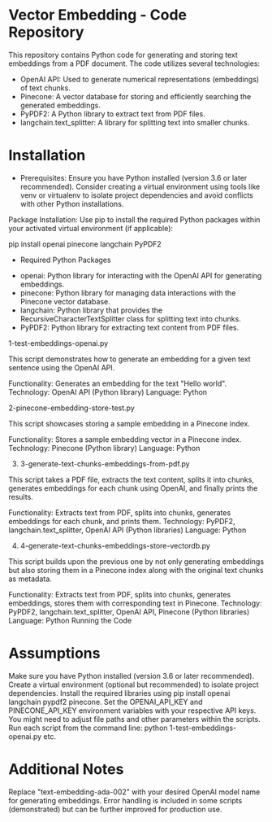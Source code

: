 # Vector Embedding - Code Repository

This repository contains Python code for generating and storing text embeddings from a PDF document. The code utilizes several technologies:

- OpenAI API: Used to generate numerical representations (embeddings) of text chunks.
- Pinecone: A vector database for storing and efficiently searching the generated embeddings.
- PyPDF2: A Python library to extract text from PDF files.
- langchain.text_splitter: A library for splitting text into smaller chunks.

# Installation

- Prerequisites: Ensure you have Python installed (version 3.6 or later recommended). Consider creating a virtual environment using tools like venv or virtualenv to isolate project dependencies and avoid conflicts with other Python installations.

Package Installation: Use pip to install the required Python packages within your activated virtual environment (if applicable):

pip install openai pinecone langchain PyPDF2

- Required Python Packages

* openai: Python library for interacting with the OpenAI API for generating embeddings.
* pinecone: Python library for managing data interactions with the Pinecone vector database.
* langchain: Python library that provides the RecursiveCharacterTextSplitter class for splitting text into chunks.
* PyPDF2: Python library for extracting text content from PDF files.

1-test-embeddings-openai.py

This script demonstrates how to generate an embedding for a given text sentence using the OpenAI API.

Functionality: Generates an embedding for the text "Hello world".
Technology: OpenAI API (Python library)
Language: Python

2-pinecone-embedding-store-test.py
  
This script showcases storing a sample embedding in a Pinecone index.

Functionality: Stores a sample embedding vector in a Pinecone index.
Technology: Pinecone (Python library)
Language: Python

3. 3-generate-text-chunks-embeddings-from-pdf.py

This script takes a PDF file, extracts the text content, splits it into chunks, generates embeddings for each chunk using OpenAI, and finally prints the results.

Functionality: Extracts text from PDF, splits into chunks, generates embeddings for each chunk, and prints them.
Technology: PyPDF2, langchain.text_splitter, OpenAI API (Python libraries)
Language: Python

4. 4-generate-text-chunks-embeddings-store-vectordb.py

This script builds upon the previous one by not only generating embeddings but also storing them in a Pinecone index along with the original text chunks as metadata.

Functionality: Extracts text from PDF, splits into chunks, generates embeddings, stores them with corresponding text in Pinecone.
Technology: PyPDF2, langchain.text_splitter, OpenAI API, Pinecone (Python libraries)
Language: Python
Running the Code

# Assumptions

Make sure you have Python installed (version 3.6 or later recommended).
Create a virtual environment (optional but recommended) to isolate project dependencies.
Install the required libraries using pip install openai langchain pypdf2 pinecone.
Set the OPENAI_API_KEY and PINECONE_API_KEY environment variables with your respective API keys.
You might need to adjust file paths and other parameters within the scripts.
Run each script from the command line: python 1-test-embeddings-openai.py etc.

# Additional Notes

Replace "text-embedding-ada-002" with your desired OpenAI model name for generating embeddings.
Error handling is included in some scripts (demonstrated) but can be further improved for production use.
